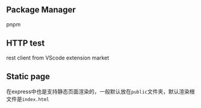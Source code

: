 ## Package Manager

pnpm

## HTTP test

rest client from VScode extension market

## Static page

在express中也是支持静态页面渲染的，一般默认放在`public`文件夹，默认渲染根文件是`index.html`